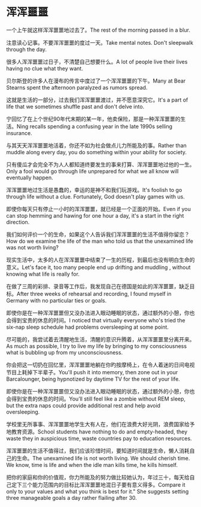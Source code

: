 # 浑浑噩噩

<p><span class="chinese">一个上午就这样浑浑噩噩地过去了。</span><span class="english">The rest of the morning passed in a blur.</span></p>

<p><span class="chinese">注意读心记事。不要浑浑噩噩的度过一天。</span><span class="english">Take mental notes. Don't sleepwalk through the day.</span></p>

<p><span class="chinese">很多人浑浑噩噩过日子，不清楚自己想要什么。</span><span class="english">A lot of people live their lives having no clue what they want.</span></p>

<p><span class="chinese">贝尔斯登的许多人在漫布的传言中度过了一个浑浑噩噩的下午。</span><span class="english">Many at Bear Stearns spent the afternoon paralyzed as rumors spread.</span></p>

<p><span class="chinese">这就是生活的一部分，过去我们浑浑噩噩渡过，并不愿意深究它。</span><span class="english">It's a part of life that we sometimes shuffle past and don't delve into.</span></p>

<p><span class="chinese">宁回忆了在上个世纪90年代末期的某一年，他卖保险，那是一种浑浑噩噩的生活。</span><span class="english">Ning recalls spending a confusing year in the late 1990s selling insurance.</span></p>

<p><span class="chinese">与其天天浑浑噩噩地活着，你还不如为社会做点儿力所能及的事。</span><span class="english">Rather than muddle along every day, you do something within your ability for society.</span></p>

<p><span class="chinese">只有傻瓜才会完全不为人人都知道终要发生的事来打算、浑浑噩噩地过他的一生。</span><span class="english">Only a fool would go through life unprepared for what we all know will eventually happen.</span></p>

<p><span class="chinese">浑浑噩噩地过生活是愚蠢的，幸运的是神不和我们玩游戏。</span><span class="english">It's foolish to go through life without a clue. Fortunately, God doesn't play games with us.</span></p>

<p><span class="chinese">即使你每天只有停止一小时的浑浑噩噩，就已经是一个正面的开始。</span><span class="english">Even if you can stop hemming and hawing for one hour a day, it's a start in the right direction.</span></p>

<p><span class="chinese">我们如何评价一个的生命，如果这个人告诉我们浑浑噩噩的生活不值得你留恋？</span><span class="english">How do we examine the life of the man who told us that the unexamined life was not worth living?</span></p>

<p><span class="chinese">现实生活中，太多的人在浑浑噩噩中结束了一生的历程，到最后也没有明白生命的意义。</span><span class="english">Let's face it, too many people end up drifting and muddling , without knowing what life is really for.</span></p>

<p><span class="chinese">在做了三周的彩排、录音等工作后，我发现自己在德国是如此的浑浑噩噩，缺乏目标。</span><span class="english">After three weeks of rehearsal and recording, I found myself in Germany with no particular ties or goals.</span></p>

<p><span class="chinese">即使你是在一种浑浑噩噩但又没办法进入眼动睡眠的状态，通过额外的小憩，你也会得到宝贵的休息的时间。</span><span class="english">I noticed that virtually everyone who's tried the six-nap sleep schedule had problems oversleeping at some point.</span></p>

<p><span class="chinese">尽可能的，我尝试着去清醒地生活，清醒的意识升腾着，从浑浑噩噩里分离开来。</span><span class="english">As much as possible, I try to live my life by bringing to my consciousness what is bubbling up from my unconsciousness.</span></p>

<p><span class="chinese">你会把这一切扔在回忆里，浑浑噩噩地躺在你旳按摩椅上，在令人着迷的日间电视节目上耗掉下半辈子。</span><span class="english">You'll push it into memory, then zone out in your Barcalounger, being hypnotized by daytime TV for the rest of your life.</span></p>

<p><span class="chinese">即使你是在一种浑浑噩噩但又没办法进入眼动睡眠的状态，通过额外的小憩，你也会得到宝贵的休息的时间。</span><span class="english">You’ll still feel like a zombie without REM sleep, but the extra naps could provide additional rest and help avoid oversleeping.</span></p>

<p><span class="chinese">学校里无所事事、浑浑噩噩地学生大有人在，他们在浪费大好光阴，浪费国家给予地教育资源。</span><span class="english">School students have nothing to do and empty-headed, they waste they in auspicious time, waste countries pay to education resources.</span></p>

<p><span class="chinese">浑浑噩噩的生活不值得过，我们应该珍惜时间，要知道时间就是生命，懒人消耗自己的生命。</span><span class="english">The unexamined life is not worth living. We should cherish time. We know, time is life and when the idle man kills time, he kills himself.</span></p>

<p><span class="chinese">把你的家庭和你的价值观，你力所能及的努力做比较她认为，年过三十，每天给自己定下三个能力范围内的目标比浑浑噩噩地混日子要有意义得多。</span><span class="english">Compare it only to your values and what you think is best for it." She suggests setting three manageable goals a day rather flailing after 30.</span></p>


